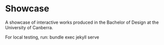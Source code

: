 # Showcase
A showcase of interactive works produced in the Bachelor of Design at the University of Canberra.


For local testing, run:
bundle exec jekyll serve 